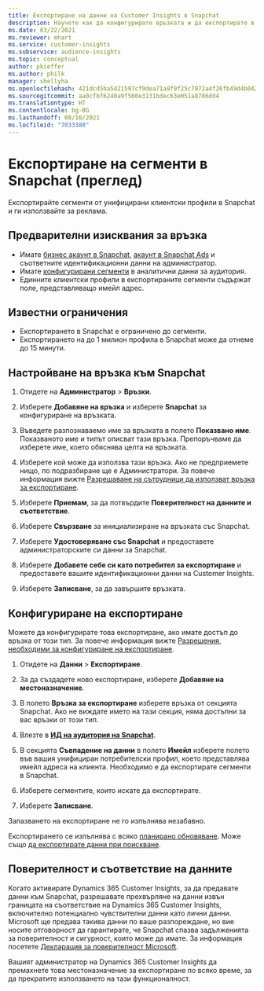 ```yaml
---
title: Експортиране на данни на Customer Insights в Snapchat
description: Научете как да конфигурирате връзката и да експортирате в Snapchat.
ms.date: 03/22/2021
ms.reviewer: mhart
ms.service: customer-insights
ms.subservice: audience-insights
ms.topic: conceptual
author: pkieffer
ms.author: philk
manager: shellyha
ms.openlocfilehash: 421dcd5ba5421597cf9dea71a9f9f25c7972a4f26fb49d4b042f8667a317ab5d
ms.sourcegitcommit: aa0cfbf6240a9f560e3131bdec63e051a8786dd4
ms.translationtype: HT
ms.contentlocale: bg-BG
ms.lasthandoff: 08/10/2021
ms.locfileid: "7033388"
---
```

# <a name="export-segments-to-snapchat-preview"></a>Експортиране на сегменти в Snapchat (преглед)

Експортирайте сегменти от унифицирани клиентски профили в Snapchat и ги използвайте за реклама. 

## <a name="prerequisites-for-a-connection"></a>Предварителни изисквания за връзка

-   Имате [бизнес акаунт в Snapchat](https://business.snapchat.com/), [акаунт в Snapchat Ads](https://ads.snapchat.com/) и съответните идентификационни данни на администратор.
-   Имате [конфигурирани сегменти](segments.md) в аналитични данни за аудитория.
-   Единните клиентски профили в експортираните сегменти съдържат поле, представляващо имейл адрес.

## <a name="known-limitations"></a>Известни ограничения

- Експортирането в Snapchat е ограничено до сегменти.
- Експортирането на до 1 милион профила в Snapchat може да отнеме до 15 минути. 

## <a name="set-up-connection-to-snapchat"></a>Настройване на връзка към Snapchat

1. Отидете на **Администратор** > **Връзки**.

1. Изберете **Добавяне на връзка** и изберете **Snapchat** за конфигуриране на връзката.

1. Въведете разпознаваемо име за връзката в полето **Показвано име**. Показваното име и типът описват тази връзка. Препоръчваме да изберете име, което обяснява целта на връзката.

1. Изберете кой може да използва тази връзка. Ако не предприемете нищо, по подразбиране ще е Администратори. За повече информация вижте [Разрешаване на сътрудници да използват връзка за експортиране](connections.md#allow-contributors-to-use-a-connection-for-exports).

1. Изберете **Приемам**, за да потвърдите **Поверителност на данните и съответствие**.

1. Изберете **Свързване** за инициализиране на връзката със Snapchat.

1. Изберете **Удостоверяване със Snapchat** и предоставете администраторските си данни за Snapchat. 

1. Изберете **Добавете себе си като потребител за експортиране** и предоставете вашите идентификационни данни на Customer Insights.

1. Изберете **Записване**, за да завършите връзката.

## <a name="configure-an-export"></a>Конфигуриране на експортиране

Можете да конфигурирате това експортиране, ако имате достъп до връзка от този тип. За повече информация вижте [Разрешения, необходими за конфигуриране на експортиране](export-destinations.md#set-up-a-new-export).

1. Отидете на **Данни** > **Експортиране**.

1. За да създадете ново експортиране, изберете **Добавяне на местоназначение**.

1. В полето **Връзка за експортиране** изберете връзка от секцията Snapchat. Ако не виждате името на тази секция, няма достъпни за вас връзки от този тип.

1. Влезте в [**ИД на аудитория на Snapchat**](https://businesshelp.snapchat.com/s/article/custom-audiences).

1. В секцията **Съвпадение на данни** в полето **Имейл** изберете полето във вашия унифициран потребителски профил, което представлява имейл адреса на клиента. Необходимо е да експортирате сегменти в Snapchat.

1. Изберете сегментите, които искате да експортирате. 

1. Изберете **Записване**.

Запазването на експортиране не го изпълнява незабавно.

Експортирането се изпълнява с всяко [планирано обновяване](system.md#schedule-tab). Може също [да експортирате данни при поискване](export-destinations.md#run-exports-on-demand). 


## <a name="data-privacy-and-compliance"></a>Поверителност и съответствие на данните

Когато активирате Dynamics 365 Customer Insights, за да предавате данни към Snapchat, разрешавате прехвърляне на данни извън границата на съответствие на Dynamics 365 Customer Insights, включително потенциално чувствителни данни като лични данни. Microsoft ще предава такива данни по ваше разпореждане, но вие носите отговорност да гарантирате, че Snapchat спазва задълженията за поверителност и сигурност, които може да имате. За информация посетете [Декларация за поверителност Microsoft](https://go.microsoft.com/fwlink/?linkid=396732).

Вашият администратор на Dynamics 365 Customer Insights да премахнете това местоназначение за експортиране по всяко време, за да прекратите използването на тази функционалност.
